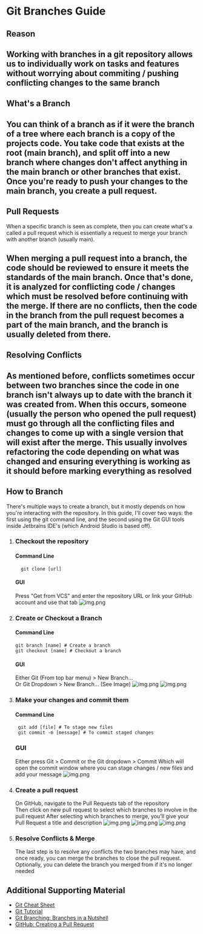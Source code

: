 # Git Branches Guide
## Reason
Working with branches in a git repository allows us to individually work on 
tasks and features without worrying about commiting / pushing conflicting changes to the same branch
---
## What's a Branch
You can think of a branch as if it were the branch of a tree where each branch is a copy of the projects code. 
You take code that exists at the root (main branch), and split off into a new branch where changes don't
affect anything in the main branch or other branches that exist. Once you're ready to push your
changes to the main branch, you create a pull request.
---
## Pull Requests
When a specific branch is seen as complete, then you can create what's a called a pull request
which is essentially a request to merge your branch with another branch (usually main).  

When merging a pull request into a branch, the code should be reviewed to ensure it meets 
the standards of the main branch. Once that's done, it is analyzed for conflicting code / changes
which must be resolved before continuing with the merge. If there are no conflicts, then the code 
in the branch from the pull request becomes a part of the main branch, and the branch is usually deleted from there.
---
## Resolving Conflicts
As mentioned before, conflicts sometimes occur between two branches since the code in one branch
isn't always up to date with the branch it was created from. When this occurs, someone (usually the person who
opened the pull request) must go through all the conflicting files and changes to come up with
a single version that will exist after the merge. This usually involves refactoring the code
depending on what was changed and ensuring everything is working as it should before marking
everything as resolved
---
## How to Branch
There's multiple ways to create a branch, but it mostly depends on how you're interacting with
the repository. In this guide, I'll cover two ways: the first using the git command line, and the
second using the Git GUI tools inside Jetbrains IDE's (which Android Studio is based off).

1. ### Checkout the repository
    #### Command Line
         git clone [url]
    #### GUI
   Press "Get from VCS" and enter the repository URL or link your GitHub account and use that tab
    ![img.png](clone.png)
2. ### Create or Checkout a Branch
   #### Command Line
       git branch [name] # Create a branch
       git checkout [name] # Checkout a branch
   #### GUI
   Either Git (From top bar menu) > New Branch...  
   Or Git Dropdown > New Branch... (See Image)
   ![img.png](dropdown.png)
   ![img.png](branch.png)
3. ### Make your changes and commit them
   #### Command Line
        git add [file] # To stage new files
        git commit -m [message] # To commit staged changes
   ### GUI
   Either press Git > Commit or the Git dropdown > Commit
   Which will open the commit window where you can stage changes / new files and add your message
   ![img.png](commit.png)
4. ### Create a pull request
   On GitHub, navigate to the Pull Requests tab of the repository  
   Then click on new pull request to select which branches to involve in the pull request
   After selecting which branches to merge, you'll give your Pull Request a title and description
   ![img.png](new_pull.png)
   ![img.png](create_pull.png)
   ![img.png](create_pull2.png)
5. ### Resolve Conflicts & Merge
   The last step is to resolve any conflicts the two branches may have, and once ready,
   you can merge the branches to close the pull request. Optionally, you can delete the branch
   you merged from if it's no longer needed

## Additional Supporting Material
- [Git Cheat Sheet](https://education.github.com/git-cheat-sheet-education.pdf)  
- [Git Tutorial](https://git-scm.com/docs/gittutorial)  
- [Git Branching: Branches in a Nutshell](https://git-scm.com/book/en/v2/Git-Branching-Branches-in-a-Nutshell)  
- [GitHub: Creating a Pull Request](https://docs.github.com/en/pull-requests/collaborating-with-pull-requests/proposing-changes-to-your-work-with-pull-requests/creating-a-pull-request)  